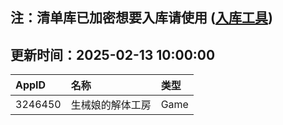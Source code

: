 ## 注：清单库已加密想要入库请使用 ([入库工具](https://github.com/BlankTMing/ManifestAutoUpdate/releases))

## 更新时间：2025-02-13 10:00:00
| AppID | 名称 | 类型  |
| :-------------------- | :----------------------------- | :----------- |
| 3246450 | 生械娘的解体工房| Game |
